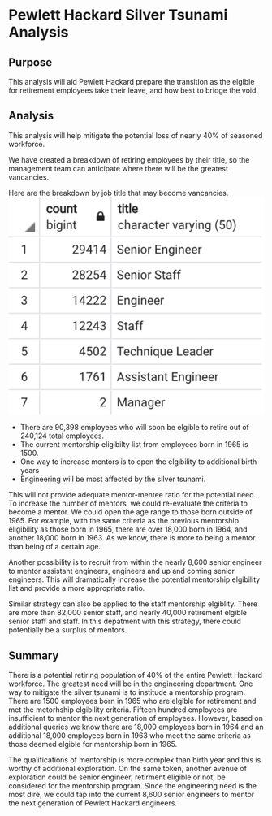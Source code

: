 # Pewlett Hackard Silver Tsunami Analysis

## Purpose
This analysis will aid Pewlett Hackard prepare the transition as the elgible for retirement employees take their leave, and how best to bridge the void. 

## Analysis

This analysis will help mitigate the potential loss of nearly 40% of seasoned workforce. 

We have created a breakdown of retiring employees by their title, so the management team can anticipate where there will be the greatest vancancies. 
    
Here are the breakdown by job title that may become vancancies. ![retiring_titles](retiring_titles.png)
- There are 90,398 employees who will soon be elgible to retire out of 240,124 total employees. 
- The current mentorship eligibilty list from employees born in 1965 is 1500. 
- One way to increase mentors is to open the elgibility to additional birth years
- Engineering will be most affected by the silver tsunami.

This will not provide adequate mentor-mentee ratio for the potential need. To increase the number of mentors, we could re-evaluate the criteria to become a mentor. We could open the age range to those born outside of 1965. For example, with the same criteria as the previous mentorship eligibility as those born in 1965, there are over 18,000 born in 1964, and another 18,000 born in 1963. As we know, there is more to being a mentor than being of a certain age. 

Another possibility is to recruit from within the nearly 8,600 senior engineer to mentor assistant engineers, engineers and up and coming senior engineers. This will dramatically increase the potential mentorship elgibility list and provide a more appropriate ratio.

Similar strategy can also be applied to the staff mentorship elgiblity. There are more than 82,000 senior staff, and nearly 40,000 retirement elgible senior staff and staff. In this depatment with this strategy, there could potentially be a surplus of mentors. 

## Summary
There is a potential retiring population of 40% of the entire Pewlett Hackard workforce. The greatest need will be in the engineering department. One way to mitigate the silver tsunami is to institude a mentorship program. There are 1500 employees born in 1965 who are elgible for retirement and met the metorhship elgibility criteria. Fifteen hundred employees are insufficient to mentor the next generation of employees. However, based on additional queries we know there are 18,000 employees born in 1964 and an additional 18,000 employees born in 1963 who meet the same criteria as those deemed elgible for mentorship born in 1965. 

The qualifications of mentorship is more complex than birth year and this is worthy of additional exploration. On the same token, another avenue of exploration could be senior engineer, retirment eligible or not, be considered for the mentorship program. Since the engineering need is the most dire, we could tap into the current 8,600 senior engineers to mentor the next generation of Pewlett Hackard engineers. 

